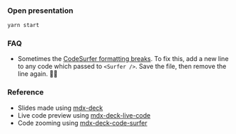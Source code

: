 ### Open presentation
```js
yarn start
```

### FAQ
- Sometimes the [CodeSurfer formatting breaks](https://cl.ly/ea0daacf39a7). To fix this, add a new line to any code which passed to `<Surfer />`. Save the file, then remove the line again. 🤷‍♂️

### Reference
- Slides made using [mdx-deck](https://github.com/jxnblk/mdx-deck)
- Live code preview using [mdx-deck-live-code](https://github.com/JReinhold/mdx-deck-live-code)
- Code zooming using [mdx-deck-code-surfer](https://github.com/pomber/code-surfer)
